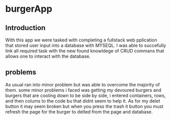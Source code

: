 # burgerApp
## Introduction
With this app we were tasked with completing a fullstack web pplication that stored user input into a database with MYSEQL. I was able to succefully link all required task with the new found knowldege of CRUD commans that allows one to interact with the database.
## problems
As usual ran into minor problem but was able to overcome the majority of them.
some minor problems i faced was getting my devoured burgers and burgers that are cooling down to be side by side, i entered containers, rows, and then colums to the code bu that didnt seem to help it. As for my delet button it may seem broken but when you press the trash it button you must refresh the page for the burger to delted from the page and database.